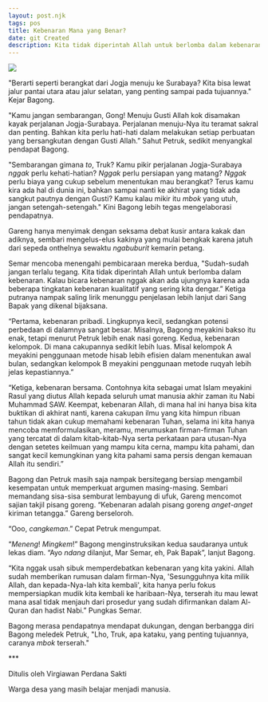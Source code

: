```yaml
---
layout: post.njk
tags: pos
title: Kebenaran Mana yang Benar?
date: git Created
description: Kita tidak diperintah Allah untuk berlomba dalam kebenaran.
---
```

![](/images/uploads/img_20230614_174717-1-.jpg)

<!--StartFragment-->

"Berarti seperti berangkat dari Jogja menuju ke Surabaya? Kita bisa lewat jalur pantai utara atau jalur selatan, yang penting sampai pada tujuannya." Kejar Bagong.

"Kamu jangan sembarangan, Gong! Menuju Gusti Allah kok disamakan kayak perjalanan Jogja-Surabaya. Perjalanan menuju-Nya itu teramat sakral dan penting. Bahkan kita perlu hati-hati dalam melakukan setiap perbuatan yang bersangkutan dengan Gusti Allah.” Sahut Petruk, sedikit menyangkal pendapat Bagong.

"Sembarangan gimana *to*, Truk? Kamu pikir perjalanan Jogja-Surabaya *nggak* perlu kehati-hatian? *Nggak* perlu persiapan yang matang? *Nggak* perlu biaya yang cukup sebelum menentukan mau berangkat? Terus kamu kira ada hal di dunia ini, bahkan sampai nanti ke akhirat yang tidak ada sangkut pautnya dengan Gusti? Kamu kalau mikir itu *mbok* yang utuh, jangan setengah-setengah." Kini Bagong lebih tegas mengelaborasi pendapatnya.

Gareng hanya menyimak dengan seksama debat kusir antara kakak dan adiknya, sembari mengelus-elus kakinya yang mulai bengkak karena jatuh dari sepeda onthelnya sewaktu *ngabuburit* kemarin petang. 

Semar mencoba menengahi pembicaraan mereka berdua, "Sudah-sudah jangan terlalu tegang. Kita tidak diperintah Allah untuk berlomba dalam kebenaran. Kalau bicara kebenaran nggak akan ada ujungnya karena ada beberapa tingkatan kebenaran kualitatif yang sering kita dengar.” Ketiga putranya nampak saling lirik menunggu penjelasan lebih lanjut dari Sang Bapak yang dikenal bijaksana.

“Pertama, kebenaran pribadi. Lingkupnya kecil, sedangkan potensi perbedaan di dalamnya sangat besar. Misalnya, Bagong meyakini bakso itu enak, tetapi menurut Petruk lebih enak nasi goreng. Kedua, kebenaran kelompok. Di mana cakupannya sedikit lebih luas. Misal kelompok A meyakini penggunaan metode hisab lebih efisien dalam menentukan awal bulan, sedangkan kelompok B meyakini penggunaan metode ruqyah lebih jelas kepastiannya.”

“Ketiga, kebenaran bersama. Contohnya kita sebagai umat Islam meyakini Rasul yang diutus Allah kepada seluruh umat manusia akhir zaman itu Nabi Muhammad SAW. Keempat, kebenaran Allah, di mana hal ini hanya bisa kita buktikan di akhirat nanti, karena cakupan ilmu yang kita himpun ribuan tahun tidak akan cukup memahami kebenaran Tuhan, selama ini kita hanya mencoba memformulasikan, meramu, merumuskan firman-firman Tuhan yang tercatat di dalam kitab-kitab-Nya serta perkataan para utusan-Nya dengan setetes keilmuan yang mampu kita cerna, mampu kita pahami, dan sangat kecil kemungkinan yang kita pahami sama persis dengan kemauan Allah itu sendiri.”

Bagong dan Petruk masih saja nampak bersitegang bersiap mengambil kesempatan untuk memperkuat argumen masing-masing. Sembari memandang sisa-sisa semburat lembayung di ufuk, Gareng mencomot sajian takjil pisang goreng. “Kebenaran adalah pisang goreng *anget-anget* kiriman tetangga.” Gareng berseloroh.

“Ooo, *cangkeman*.” Cepat Petruk mengumpat.

“*Meneng*! *Mingkem*!” Bagong menginstruksikan kedua saudaranya untuk lekas diam. “Ayo *ndang* dilanjut, Mar Semar, eh, Pak Bapak”, lanjut Bagong.

“Kita nggak usah sibuk memperdebatkan kebenaran yang kita yakini. Allah sudah memberikan rumusan dalam firman-Nya, 'Sesungguhnya kita milik Allah, dan kepada-Nya-lah kita kembali', kita hanya perlu fokus mempersiapkan mudik kita kembali ke haribaan-Nya, terserah itu mau lewat mana asal tidak menjauh dari prosedur yang sudah difirmankan dalam Al-Quran dan hadist Nabi.” Pungkas Semar.

Bagong merasa pendapatnya mendapat dukungan, dengan berbangga diri Bagong meledek Petruk, "Lho, Truk, apa kataku, yang penting tujuannya, caranya *mbok* terserah."

\*\**

D﻿itulis oleh Virgiawan Perdana Sakti

W﻿arga desa yang masih belajar menjadi manusia.

<!--EndFragment-->